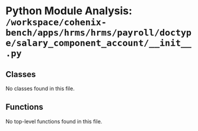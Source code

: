 # Python Module Analysis: `/workspace/cohenix-bench/apps/hrms/hrms/payroll/doctype/salary_component_account/__init__.py`

## Classes

No classes found in this file.


## Functions

No top-level functions found in this file.
